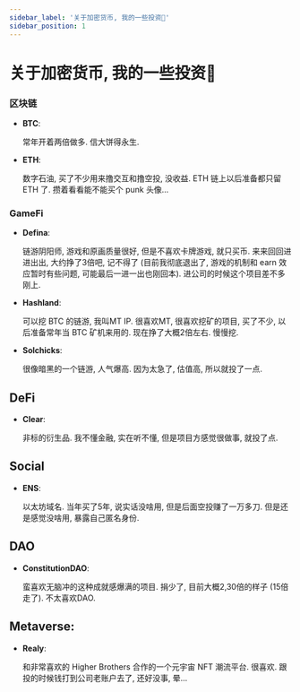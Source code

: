 ```yaml
---
sidebar_label: '关于加密货币, 我的一些投资🏦'
sidebar_position: 1
---
```


# 关于加密货币, 我的一些投资🏦

### 区块链

- **BTC**:

    常年开着两倍做多. 信大饼得永生.

- **ETH**:

    数字石油, 买了不少用来撸交互和撸空投, 没收益. ETH 链上以后准备都只留 ETH 了. 攒着看看能不能买个 punk 头像...

### GameFi

- **Defina**:

    链游阴阳师, 游戏和原画质量很好, 但是不喜欢卡牌游戏, 就只买币. 来来回回进进出出, 大约挣了3倍吧, 记不得了 (目前我彻底退出了, 游戏的机制和 earn 效应暂时有些问题, 可能最后一进一出也刚回本). 进公司的时候这个项目差不多刚上.

- **Hashland**:

    可以挖 BTC 的链游, 我叫MT IP. 很喜欢MT, 很喜欢挖矿的项目, 买了不少, 以后准备常年当 BTC 矿机来用的. 现在挣了大概2倍左右. 慢慢挖.

- **Solchicks**:

    很像暗黑的一个链游, 人气爆高. 因为太急了, 估值高, 所以就投了一点.

## DeFi

- **Clear**:

    非标的衍生品. 我不懂金融, 实在听不懂, 但是项目方感觉很做事, 就投了点.

## Social

- **ENS**:

    以太坊域名. 当年买了5年, 说实话没啥用, 但是后面空投赚了一万多刀. 但是还是感觉没啥用, 暴露自己匿名身份.

## DAO

- **ConstitutionDAO**:

    蛮喜欢无脑冲的这种成就感爆满的项目. 捐少了, 目前大概2,30倍的样子 (15倍走了). 不太喜欢DAO.

## Metaverse:

- **Realy**:

    和非常喜欢的 Higher Brothers 合作的一个元宇宙 NFT 潮流平台. 很喜欢. 跟投的时候钱打到公司老账户去了, 还好没事, 晕...